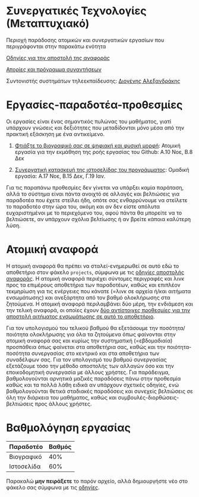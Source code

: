# Συνεργατικές Τεχνολογίες (Μεταπτυχιακό)

Περιοχή παράδοσης ατομικών και συνεργατικών εργασίων που περιγράφονται στην παρακάτω ενότητα

[Οδηγίες για την αποστολή της αναφοράς](https://courses-ionio.github.io/help/guide/) 

[Απορίες και πρόγραμμα συναντήσεων](https://github.com/upatras-hci/cs/issues)

Συντονιστής συστημάτων τηλεεκπαίδευσης: [Διογένης Αλεξανδράκης](https://github.com/diogenisAl/)

# Εργασίες-παραδοτέα-προθεσμίες
Οι εργασίες είναι ένας σημαντικός πυλώνας του μαθήματος, γιατί υπάρχουν γνώσεις και δεξιότητες που μεταδίδονται μόνο μέσα από την πρακτική εξάσκηση με ένα αντικείμενο.

1. [Φτιάξτε το βιογραφικό σας σε ψηφιακή και φυσική μορφή](https://github.com/courses-ionio/projects/blob/master/cv/index.md): Ατομική εργασία για την εκμάθηση της ροής εργασίας του Github: Α.10 Νοε, Β.8 Δεκ

2. [Συνεργατική κατασκευή της ιστοσελίδας του προγράμματος](https://github.com/upatras-hci/site): Ομαδική εργασία: Α.17 Νοε, Β.15 Δεκ, Γ.19 Ιαν.

Για τις παραπάνω προθεσμίες δεν γίνεται να υπάρξει καμία παράταση, αλλά το σύστημα είναι πάντα ανοιχτό σε αλλαγές και βελτιώσεις για παραδοτέα που έχετε στείλει ήδη, οπότε σας ενθαρρύνουμε να στείλετε το παραδοτέο στην ώρα του, ακόμη και αν δεν είστε απόλυτα ευχαριστημένοι με το περιεχόμενο του, αφού πάντα θα μπορείτε να το βελτιώσετε, αν υπάρχουν σχόλια βελτίωσης ή αν βρείτε κάποια καλύτερη λύση.

# Ατομική αναφορά
Η ατομική αναφορά θα πρέπει να σταλεί-ενημερωθεί σε αυτό εδώ το αποθετήριο στον φάκελο `projects`, σύμφωνα με τις [οδηγίες αποστολής αναφοράς](https://courses-ionio.github.io/help/submit/). Η ατομική αναφορά περιέχει σύντομες περιγραφές και λινκ προς τα επιμέρους αποθετήρια των παραδοτέων, καθώς και επιπλέον τεκμηρίωση για τις ενέργειες που κάνατε (=λινκ σε αρχεία ή/και αιτήματα ενσωμάτωσης) και ανεξάρτητα από τον βαθμό ολοκλήρωσης στα ζητούμενα. Η ατομική αναφορά περιλαμβάνει δύο μέρη, την ενδιάμεση και την τελική αναφορά, οι οποίες έχουν [δύο αντίστοιχες προθεσμίες για την αποστολή αιτήματος ενσωμάτωσης σε αυτό το αποθετήριο](https://github.com/courses-ionio/help/blob/master/deadlines/index.md).

Για τον υπολογισμού του τελικού βαθμού θα εξετάσουμε την ποσότητα/ποιότητα ολοκλήρωσης για όλα τα ζητούμενα όπως φαίνονται στην ατομική αναφορά σας και κυρίως την συστηματική (=εβδομαδιαία) προσπάθεια όπως φαίνεται στα αποθετήρια σας, καθώς και την ποιότητα-ποσότητα συνεργασίας στο κεντρικό και στα αποθετήρια των συναδέλφων σας. Για τον υπολογισμό του βαθμού συνεργασίας εξετάζουμε τόσο την μέθοδο αποστολής των αλλαγών όσο και την εποικοδομητική συνεργασία με άλλους χρήστες. Για παράδειγμα, βαθμολογούνται αρνητικά μαζικές παραδόσεις πάνω στην προθεσμία καθώς και τα πολλά λάθη ειδικά αν υπάρχουν σχετικές οδηγίες, ενώ βαθμολογούνται θετικά σταδιακές παραδόσεις και συνεχείς βελτιώσεις σε όλη την διάρκεια του μαθήματος, καθώς και συμβουλές-διορθώσεις-βελτιώσεις προς άλλους χρήστες.

# Βαθμολόγηση εργασίας
| Παραδοτέο |	Βαθμός |
| --- | --- |
| Βιογραφικό | 40% |
| Ιστοσελίδα | 60% |

Παρακαλώ **μην πειράξετε** το παρόν αρχείο, αλλά δημιουργήστε νέο στο φάκελο σας σύμφωνα με τις [οδηγίες](https://courses-ionio.github.io/help/guide/).
